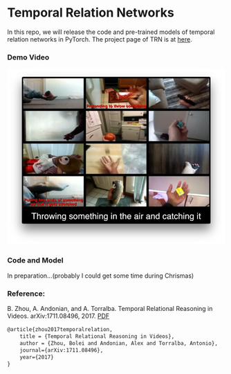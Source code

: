 # Temporal Relation Networks
In this repo, we will release the code and pre-trained models of temporal relation networks in PyTorch. The project page of TRN is at [here](http://relation.csail.mit.edu/).

### Demo Video
[![demo](video_cover.png)](https://www.youtube.com/watch?v=D42erLb42_k)

### Code and Model
In preparation...(probably I could get some time during Chrismas)

### Reference:
B. Zhou, A. Andonian, and A. Torralba. Temporal Relational Reasoning in Videos. arXiv:1711.08496, 2017. [PDF](https://arxiv.org/pdf/1711.08496.pdf)
```
@article{zhou2017temporalrelation,
    title = {Temporal Relational Reasoning in Videos},
    author = {Zhou, Bolei and Andonian, Alex and Torralba, Antonio},
    journal={arXiv:1711.08496},
    year={2017}
}
```
